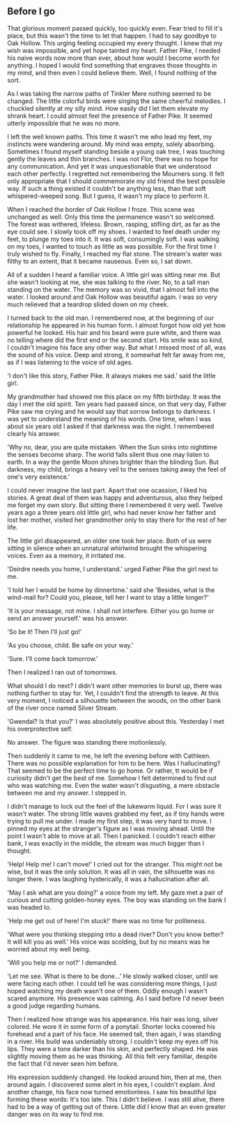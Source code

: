 Before I go
-----------

That glorious moment passed quickly, too quickly even. Fear tried to fill it's place, but this wasn't the time to let that happen. I had to say goodbye to Oak Hollow. This urging feeling occupied my every thought. I knew that my wish was impossible, and yet hope tainted my heart. Father Pike, I needed his naive words now more than ever, about how would I become worth for anything. I hoped I would find something that engraves those thoughts in my mind, and then even I could believe them. Well, I found nothing of the sort.

As I was taking the narrow paths of Tinkler Mere nothing seemed to be changed. The little colorful birds were singing the same cheerful melodies. I chuckled silently at my silly mind. How easily did I let them elevate my shrank heart. I could almost feel the presence of Father Pike. It seemed utterly impossible that he was no more.

I left the well known paths. This time it wasn't me who lead my feet, my instincts were wandering around. My mind was empty, solely absorbing. Sometimes I found myself standing beside a young oak tree, I was touching gently the leaves and thin branches. I was not Flor, there was no hope for any communication. And yet it was unquestionable that we understood each other perfectly. I regretted not remembering the Mourners song. It felt only appropriate that I should commemorate my old friend the best possible way. If such a thing existed it couldn't be anything less, than that soft whispered-weeped song. But I guess, it wasn't my place to perform it.

When I reached the border of Oak Hollow I froze. This scene was unchanged as well. Only this time the permanence wasn't so welcomed. The forest was withered, lifeless. Brown, rasping, stifling dirt, as far as the eye could see. I slowly took off my shoes. I wanted to feel death under my feet, to plunge my toes into it. It was soft, consumingly soft. I was walking on my toes, I wanted to touch as little as was possible. For the first time I truly wished to fly. Finally, I reached my flat stone. The stream's water was filthy to an extent, that it became nauseous. Even so, I sat down.

All of a sudden I heard a familiar voice. A little girl was sitting near me. But she wasn't looking at me, she was talking to the river. No, to a tall man standing on the water. The memory was so vivid, that I almost fell into the water. I looked around and Oak Hollow was beautiful again. I was so very much relieved that a teardrop slided down on my cheek.

I turned back to the old man. I remembered now, at the beginning of our relationship he appeared in his human form. I almost forgot how old yet how powerful he looked. His hair and his beard were pure white, and there was no telling where did the first end or the second start. His smile was so kind, I couldn't imagine his face any other way. But what I missed most of all, was the sound of his voice. Deep and strong, it somewhat felt far away from me, as if I was listening to the voice of old ages.

'I don't like this story, Father Pike. It always makes me sad.' said the little girl.

My grandmother had showed me this place on my fifth birthday. It was the day I met the old spirit. Ten years had passed since, on that very day, Father Pike saw me crying and he would say that sorrow belongs to darkness. I was yet to understand the meaning of his words. One time, when I was about six years old I asked if that darkness was the night. I remembered clearly his answer.

'Why no, dear, you are quite mistaken. When the Sun sinks into nighttime the senses become sharp. The world falls silent thus one may listen to earth. In a way the gentle Moon shines brighter than the blinding Sun. But darkness, my child, brings a heavy veil to the senses taking away the feel of one's very existence.'

I could never imagine the last part. Apart that one ocassion, I liked his stories. A great deal of them was happy and adventurous, also they helped me forget my own story. But sitting there I remembered it very well. Twelve years ago a three years old little girl, who had never know her father and lost her mother, visited her grandmother only to stay there for the rest of her life.

The little girl disappeared, an older one took her place. Both of us were sitting in silence when an unnatural whirlwind brought the whispering voices. Even as a memory, it irritated me.

'Deirdre needs you home, I understand.' urged Father Pike the girl next to me.

'I told her I would be home by dinnertime.' said she 'Besides, what is the wind-mail for? Could you, please, tell her I want to stay a little longer?'

'It is your message, not mine. I shall not interfere. Either you go home or send an answer yourself.' was his answer.

'So be it! Then I'll just go!'

'As you choose, child. Be safe on your way.'

'Sure. I'll come back tomorrow.'

Then I realized I ran out of tomorrows.

What should I do next? I didn't want other memories to burst up, there was nothing further to stay for. Yet, I couldn't find the strength to leave. At this very moment, I noticed a silhouette between the woods, on the other bank of the river once named Silver Stream.

'Gwendal? Is that you?' I was absolutely positive about this. Yesterday I met his overprotective self.

No answer. The figure was standing there motionlessly.

Then suddenly it came to me, he left the evening before with Cathleen. There was no possible explanation for him to be here. Was I hallucinating? That seemed to be the perfect time to go home. Or rather, tt would be if curiosity didn't get the best of me. Somehow I felt determined to find out who was watching me. Even the water wasn't disgusting, a mere obstacle between me and my answer. I stepped in.

I didn't manage to lock out the feel of the lukewarm liquid. For I was sure it wasn't water. The strong little waves grabbed my feet, as if tiny hands were trying to pull me under. I made my first step, it was very hard to move. I pinned my eyes at the stranger's figure as I was moving ahead. Until the point I wasn't able to move at all. Then I panicked. I couldn't reach either bank, I was exactly in the middle, the stream was much bigger than I thought.

'Help! Help me! I can't move!' I cried out for the stranger. This might not be wise, but it was the only solution. It was all in vain, the silhouette was no longer there. I was laughing hysterically, it was a hallucination after all.

'May I ask what are you doing?' a voice from my left. My gaze met a pair of curious and cutting golden-honey eyes. The boy was standing on the bank I was headed to.

'Help me get out of here! I'm stuck!' there was no time for politeness.

'What were you thinking stepping into a dead river? Don't you know better? It will kill you as well.' His voice was scolding, but by no means was he worried about my well being.

'Will you help me or not?' I demanded.

'Let me see. What is there to be done...' He slowly walked closer, until we were facing each other. I could tell he was considering more things, I just hoped watching my death wasn't one of them. Oddly enough I wasn't scared anymore. His presence was calming. As I said before I'd never been a good judge regarding humans.

Then I realized how strange was his appearance. His hair was long, silver colored. He wore it in some form of a ponytail. Shorter locks covered his forehead and a part of his face. He seemed tall, then again, I was standing in a river. His build was undeniably strong. I couldn't keep my eyes off his lips. They were a tone darker than his skin, and perfectly shaped. He was slightly moving them as he was thinking. All this felt very familiar, despite the fact that I'd never seen him before.

His expression suddenly changed. He looked around him, then at me, then around again. I discovered some alert in his eyes, I couldn't explain. And another change, his face now turned emotionless. I saw his beautiful lips forming these words: It's too late. This I didn't believe. I was still alive, there had to be a way of getting out of there. Little did I know that an even greater danger was on its way to find me.

